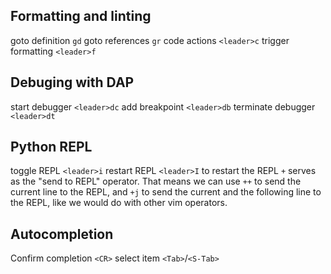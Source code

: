 ## Formatting and linting
goto definition     `gd`
goto references     `gr`
code actions        `<leader>c`
trigger formatting  `<leader>f`

## Debuging with DAP
start debugger      `<leader>dc` 
add breakpoint      `<leader>db`
terminate debugger  `<leader>dt`

## Python REPL
toggle REPL         `<leader>i`
restart REPL        `<leader>I` to restart the REPL
`+` serves as the "send to REPL" operator. That means we can use `++`
to send the current line to the REPL, and `+j` to send the current and the
following line to the REPL, like we would do with other vim operators.

## Autocompletion
Confirm completion  `<CR>`
select item         `<Tab>`/`<S-Tab>`
